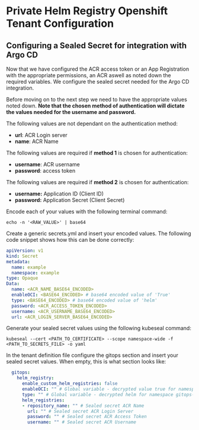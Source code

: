 # Private Helm Registry Openshift Tenant Configuration

## Configuring a Sealed Secret for integration with Argo CD

Now that we have configured the ACR access token or an App Registration with the appropriate permissions, an ACR aswell as noted down the required variables. We configure the sealed secret needed for the Argo CD integration.

Before moving on to the next step we need to have the appropriate values noted down. **Note that the chosen method of authentication will dictate the values needed for the username and password.**

The following values are not dependant on the authentication method:

- **url**: ACR Login server
- **name**: ACR Name

The following values are required if **method 1** is chosen for authentication:

- **username**: ACR username
- **password**: access token

The following values are required if **method 2** is chosen for authentication:

- **username:** Application ID (Client ID)
- **password:** Application Secret (Client Secret)

Encode each of your values with the following terminal command:

```
echo -n '<RAW_VALUE>' | base64
```

Create a generic secrets.yml and insert your encoded values. The following code snippet shows how this can be done correctly:

```yaml title="secrets.yml"
apiVersion: v1
kind: Secret
metadata:
  name: example
  namespace: example
type: Opaque
Data:
  name: <ACR_NAME_BASE64_ENCODED>
  enableOCI: <BASE64_ENCODED> # base64 encoded value of 'True'
  type: <BASE64_ENCODED> # base64 encoded value of 'helm'
  password: <ACR_ACCESS_TOKEN_ENCODED>
  username: <ACR_USERNAME_BASE64_ENCODED>
  url: <ACR_LOGIN_SERVER_BASE64_ENCODED>
```

Generate your sealed secret values using the following kubeseal command:

```
kubeseal --cert <PATH_TO_CERTIFICATE> --scope namespace-wide -f <PATH_TO_SECRETS_FILE> -o yaml
```

In the tenant definition file configure the gitops section and insert your sealed secret values. When empty, this is what section looks like:

``` yaml title="values.yaml"
  gitops:
    helm_registry:
      enable_custom_helm_registries: false
      enableOCI: "" # Global variable - decrypted value true for namespace gitops-developer - Encrypted and sat by cluster admins
      type: "" # Global variable - decrypted helm for namespace gitops-developer - Encrypted and sat by cluster admins
      helm_registries:
      - repository_name: "" # Sealed secret ACR Name
        url: "" # Sealed secret ACR Login Server
        password: "" # Sealed secret ACR Access Token
        username: "" # Sealed secret ACR Username
```